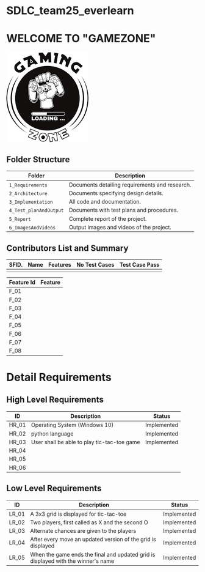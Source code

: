 # SDLC_team25_everlearn
# WELCOME TO  "GAMEZONE"
![Banner](https://github.com/hrithwik6986/SDLC_25_everlearn/blob/main/1_Requirements/gaming.png)



## Folder Structure
Folder                  | Description
------------------------| -----------------------------------------
`1_Requirements`        | Documents detailing requirements and research.
`2_Architecture`        | Documents specifying design details.
`3_Implementation`      | All code and documentation.
`4_Test_planAndOutput`  | Documents with test plans and procedures.
`5_Report`              | Complete report of the project.
`6_ImagesAndVideos`     | Output images and videos of the project.


## Contributors List and Summary

SFID.  |  Name      |    Features                       |   No Test Cases|  Test Case Pass|
-------|----------- |-----------------------------------|----------------|----------------|
       |            |                                   |                |                |

| Feature Id | Feature |
| -----------|---------|
|F_01|                      |
|F_02|                      |
|F_03|                      |
|F_04|                      |
|F_05|                      |
|F_06|                      |
|F_07|                      |
|F_08|                      |


# Detail Requirements

## High Level Requirements

|      ID          |Description                          |Status                         
|----------------|-------------------------------|-----------------------------|
|HR_01|Operating System (Windows 10)             |Implemented                  |
|HR_02|python language                           |Implemented                  |
|HR_03|User shall be able to play tic-tac-toe game|Implemented                 |
|HR_04|                                          |                             |
|HR_05|                                          |                             |
|HR_06|                                          |                             |


## Low Level Requirements

|      ID          |Description                          |Status                         
|----------------|-------------------------------|-----------------------------|
|LR_01|       A 3x3 grid is displayed for tic-tac-toe                                   |Implemented                  |
|LR_02|          Two players, first called as X and the second O                                |Implemented|
|LR_03| Alternate chances are given to the players|Implemented|
|LR_04| After every move an updated version of the grid is displayed|Implemented|
|LR_05| When the game ends the final and updated grid is displayed with the winner's name|Implemented|
